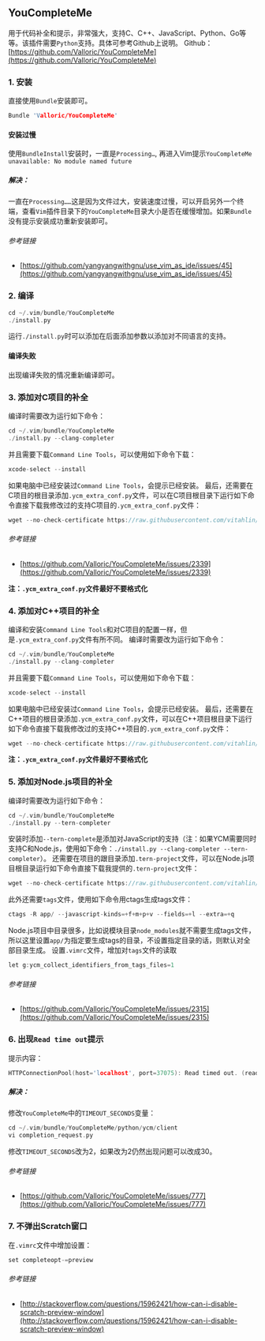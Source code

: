 
## YouCompleteMe
用于代码补全和提示，非常强大，支持C、C++、JavaScript、Python、Go等等。该插件需要`Python`支持。具体可参考Github上说明。
Github：[https://github.com/Valloric/YouCompleteMe](https://github.com/Valloric/YouCompleteMe)

### 1. 安装
直接使用`Bundle`安装即可。
```c
Bundle 'Valloric/YouCompleteMe'
```
#### 安装过慢
使用`BundleInstall`安装时，一直是`Processing…`, 再进入Vim提示`YouCompleteMe unavailable: No module named future`

##### 解决：

一直在`Processing……`这是因为文件过大，安装速度过慢，可以开启另外一个终端，查看`Vim`插件目录下的`YouCompleteMe`目录大小是否在缓慢增加。如果`Bundle`没有提示安装成功重新安装即可。

###### 参考链接

- [https://github.com/yangyangwithgnu/use_vim_as_ide/issues/45](https://github.com/yangyangwithgnu/use_vim_as_ide/issues/45)

### 2. 编译

```c
cd ~/.vim/bundle/YouCompleteMe
./install.py
```
运行`./install.py`时可以添加在后面添加参数以添加对不同语言的支持。

#### 编译失败
出现编译失败的情况重新编译即可。


### 3. 添加对C项目的补全
编译时需要改为运行如下命令：
```c
cd ~/.vim/bundle/YouCompleteMe
./install.py --clang-completer
```
并且需要下载`Command Line Tools`，可以使用如下命令下载：
```c
xcode-select --install
```
如果电脑中已经安装过`Command Line Tools`，会提示已经安装。
最后，还需要在C项目的根目录添加`.ycm_extra_conf.py`文件，可以在C项目根目录下运行如下命令直接下载我修改过的支持C项目的`.ycm_extra_conf.py`文件：
```c
wget --no-check-certificate https://raw.githubusercontent.com/vitahlin/Vim/master/YouCompleteMe/c/.ycm_extra_conf.py
```

###### 参考链接

- [https://github.com/Valloric/YouCompleteMe/issues/2339](https://github.com/Valloric/YouCompleteMe/issues/2339)

**注：`.ycm_extra_conf.py`文件最好不要格式化**

### 4. 添加对C++项目的补全
编译和安装`Command Line Tools`和对C项目的配置一样，但是`.ycm_extra_conf.py`文件有所不同。
编译时需要改为运行如下命令：
```c
cd ~/.vim/bundle/YouCompleteMe
./install.py --clang-completer
```
并且需要下载`Command Line Tools`，可以使用如下命令下载：
```c
xcode-select --install
```
如果电脑中已经安装过`Command Line Tools`，会提示已经安装。
最后，还需要在C++项目的根目录添加`.ycm_extra_conf.py`文件，可以在C++项目根目录下运行如下命令直接下载我修改过的支持C++项目的`.ycm_extra_conf.py`文件：
```c
wget --no-check-certificate https://raw.githubusercontent.com/vitahlin/Vim/master/YouCompleteMe/cpp/.ycm_extra_conf.py
```

**注：`.ycm_extra_conf.py`文件最好不要格式化**

### 5. 添加对Node.js项目的补全
编译时需要改为运行如下命令：
```c
cd ~/.vim/bundle/YouCompleteMe
./install.py --tern-completer
```
安装时添加`--tern-complete`是添加对JavaScript的支持（注：如果YCM需要同时支持C和Node.js，使用如下命令：`./install.py --clang-completer --tern-completer`）。
还需要在项目的跟目录添加`.tern-project`文件，可以在Node.js项目根目录运行如下命令直接下载我提供的`.tern-project`文件：
```c
wget --no-check-certificate https://raw.githubusercontent.com/vitahlin/Vim/master/YouCompleteMe/js/.tern-project
```
此外还需要`tags`文件，使用如下命令用ctags生成tags文件：
```c
ctags -R app/ --javascript-kinds=+f+m+p+v --fields=+l --extra=+q
```
Node.js项目中目录很多，比如说模块目录`node_modules`就不需要生成tags文件，所以这里设置`app/`为指定要生成tags的目录，不设置指定目录的话，则默认对全部目录生成。
设置`.vimrc`文件，增加对`tags`文件的读取
```c
let g:ycm_collect_identifiers_from_tags_files=1 
```

###### 参考链接

- [https://github.com/Valloric/YouCompleteMe/issues/2315](https://github.com/Valloric/YouCompleteMe/issues/2315)

### 6. 出现`Read time out`提示
提示内容：
```c
HTTPConnectionPool(host='localhost', port=37075): Read timed out. (read timeout=0.5)
```

##### 解决：

修改`YouCompleteMe`中的`TIMEOUT_SECONDS`变量：
```c
cd ~/.vim/bundle/YouCompleteMe/python/ycm/client
vi completion_request.py
```
修改`TIMEOUT_SECONDS`改为2，如果改为2仍然出现问题可以改成30。

###### 参考链接
 
- [https://github.com/Valloric/YouCompleteMe/issues/777](https://github.com/Valloric/YouCompleteMe/issues/777)

### 7. 不弹出Scratch窗口
在`.vimrc`文件中增加设置：
```c
set completeopt-=preview
```

###### 参考链接

- [http://stackoverflow.com/questions/15962421/how-can-i-disable-scratch-preview-window](http://stackoverflow.com/questions/15962421/how-can-i-disable-scratch-preview-window)




